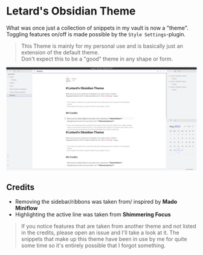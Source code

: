 # Letard's Obsidian Theme

What was once just a collection of snippets in my vault is now a "theme".  
Toggling features on/off is made possible by the `Style Settings`-plugin.

> This Theme is mainly for my personal use and is basically just an extension of the default theme.  
> Don't expect this to be a "good" theme in any shape or form.

![Fullscreen Edit Mode](/promo_screenshot.png)

## Credits

- Removing the sidebar/ribbons was taken from/ inspired by **Mado Miniflow**
- Highlighting the active line was taken from **Shimmering Focus**

> If you notice features that are taken from another theme and not listed in the credits, please open an issue and I'll take a look at it. The snippets that make up this theme have been in use by me for quite some time so it's entirely possible that I forgot something.
